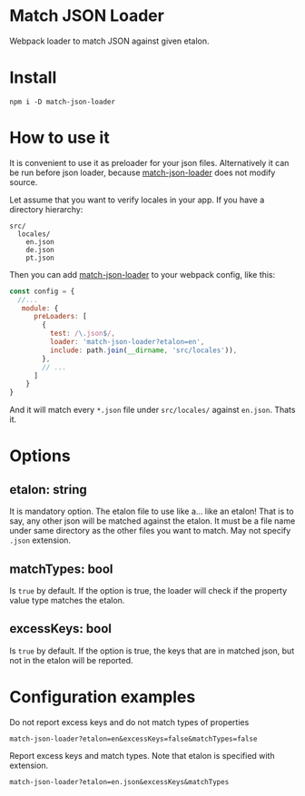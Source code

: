 # Match JSON Loader
Webpack loader to match JSON against given etalon.

# Install

```npm i -D match-json-loader```

# How to use it
It is convenient to use it as preloader for your json files.
Alternatively it can be run before json loader, because [match-json-loader](https://github.com/ggarek/match-json-loader) does not modify source.

Let assume that you want to verify locales in your app.
If you have a directory hierarchy:

```
src/
  locales/
    en.json
    de.json
    pt.json
```

Then you can add [match-json-loader](https://github.com/ggarek/match-json-loader) to your webpack config, like this:

```javascript
const config = {
  //...
   module: {
      preLoaders: [
        {
          test: /\.json$/,
          loader: 'match-json-loader?etalon=en',
          include: path.join(__dirname, 'src/locales')),
        },
        // ...
      ]
    }
}
```

And it will match every `*.json` file under `src/locales/` against `en.json`. Thats it.

# Options

## etalon: string
It is mandatory option. The etalon file to use like a... like an etalon! That is to say, any other json will be matched against the etalon.
It must be a file name under same directory as the other files you want to match. May not specify `.json` extension.

## matchTypes: bool
Is `true` by default. If the option is true, the loader will check if the property value type matches the etalon.

## excessKeys: bool
Is `true` by default. If the option is true, the keys that are in matched json, but not in the etalon will be reported.

# Configuration examples

Do not report excess keys and do not match types of properties

`match-json-loader?etalon=en&excessKeys=false&matchTypes=false`

Report excess keys and match types. Note that etalon is specified with extension.

`match-json-loader?etalon=en.json&excessKeys&matchTypes`
